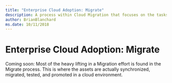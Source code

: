 ```yaml
---
title: "Enterprise Cloud Adoption: Migrate"
description: A process within Cloud Migration that focuses on the tasks of migrating workloads to the cloud
author: BrianBlanchard
ms.date: 10/11/2018
---
```


# Enterprise Cloud Adoption: Migrate

Coming soon: Most of the heavy lifting in a Migration effort is found in the Migrate process. This is where the assets are actually synchronized, migrated, tested, and promoted in a cloud environment.